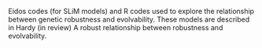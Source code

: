 Eidos codes (for SLiM models) and R codes used to explore the relationship between genetic robustness and evolvability.
These models are described in Hardy (in review) A robust relationship between robustness and evolvability.
